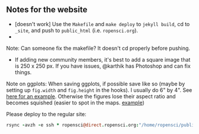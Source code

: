 ## Notes for the website

* [doesn't work] Use the `Makefile` and `make deploy` to `jekyll build`, cd to `_site`, and push to `public_html` (i.e. `ropensci.org`). 
* 
Note: Can someone fix the makefile? It doesn't cd properly before pushing.

* If adding new community members, it's best to add a square image that is 250 x 250 px. If you have issues, @karthik has Photoshop and can fix things.

Note on ggplots: When saving ggplots, if possible save like so (maybe by setting up `fig.width` and `fig.height` in the hooks). I usually do 6" by 4". See [here for an example](https://github.com/karthik/roweb/commit/7f562a4019dd660a5176fd7c0e0791674ce48b98). Otherwise the figures lose their aspect ratio and becomes squished (easier to spot in the maps. [example](http://new.ropensci.org/usecases/rwbclimate_intro.html))

Please deploy to the regular site:

```coffee
rsync -avzh -e ssh * ropensci@direct.ropensci.org:"/home/ropensci/public_html/"
```